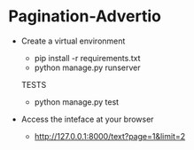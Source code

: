# Pagination-Advertio


- Create a virtual environment
    - pip install -r requirements.txt
    - python manage.py runserver
    
    TESTS
    - python manage.py test

- Access the inteface at your browser 
    - http://127.0.0.1:8000/text?page=1&limit=2

